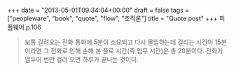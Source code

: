 +++
date = "2013-05-01T09:34:04+00:00"
draft = false
tags = ["peopleware", "book", "quote", "flow", "조직론"]
title = "Quote post"
+++
피플웨어 p.106

> 보통 걸려오는 전화 통화에 5분이 소요되고 다시 몰입하는데 걸리는 시간이 15분이라면 그 전화로 인해 손해 본 플로 시간(즉 업무 시간)은 총 20분이다. 전화가 열두어 번만 걸려 오면 하루가 끝나는 것이다.